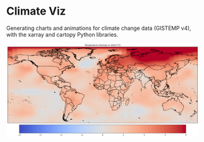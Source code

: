 # Climate Viz
Generating charts and animations for climate change data (GISTEMP v4), with the xarray and cartopy Python libraries.

![Global Temperature Anomaly](img/global_map.png)


